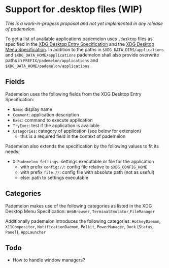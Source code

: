 # Support for .desktop files (WIP)

_This is a work-in-progess proposal and not yet implemented in any release of pademelon._

To get a list of available applications pademelon uses `.desktop` files as specified in the
[XDG Desktop Entry Specification](https://specifications.freedesktop.org/desktop-entry-spec/desktop-entry-spec-latest.html) and the [XDG Desktop Menu Specification](https://specifications.freedesktop.org/menu-spec/menu-spec-latest.html#desktop-entry-extensions-examples).
In addition to the paths in `$XDG_DATA_DIRS/applications` and `$XDG_DATA_HOME/applications` pademelon
shall also provide overwrite paths in `PREFIX/pademelon/applications` and `$XDG_DATA_HOME/pademelon/applications`.

## Fields

Pademelon uses the following fields from the XDG Desktop Entry Specification:

* `Name`: display name
* `Comment`: application description
* `Exec`: command to execute application
* `TryExec`: test if the application is available
* `Categories`: category of application (see below for extension)
    * this is a required field in the context of pademelon

Pademelon also extends the specification by the following values to fit its needs:

* `X-Pademelon-Settings`: settings executable or file for the application
    * with prefix `config://`: config file relative to `$XDG_CONFIG_HOME`
    * with prefix `file://`: config file with absolute path (not as useful)
    * else: path to settings executable

## Categories

Pademelon makes use of the following categories as listed in the XDG Desktop Menu Specification:
`WebBrowser`, `TerminalEmulator`,`FileManager`

Additionally pademelon introduces the following categories:
`HotkeyDaemon`, `X11Compositor`, `NotificationDaemon`, `Polkit`, `PowerManager`, `Dock` (`Status`, `Panel`), `AppLauncher`

## Todo
* How to handle window managers?
